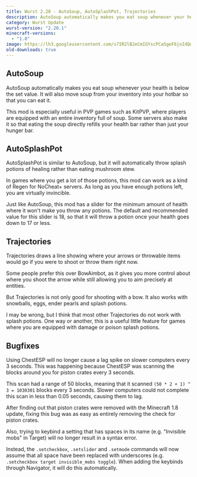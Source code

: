 ```yaml
---
title: Wurst 2.20 - AutoSoup, AutoSplashPot, Trajectories
description: AutoSoup automatically makes you eat soup whenever your health is below the set value. It will also move soup from your inventory into your hotbar so that you can eat it.
category: Wurst Update
wurst-version: "2.20.1"
minecraft-versions:
  - "1.8"
image: https://lh3.googleusercontent.com/s7IR2lB2eCmIGYscPCa5geF6joIdQe78Ide5c12dmpyFRBvpPBveiEWsQs4wXHAzpbRbvqwlNlRLoNqBUcfxu2WEx0lSxwVuqFGLzfATvGKh2XTiXpDIb_ORyR9tpRAKlStP_ugywztIYPiwTWrEMPi7t3UkoZpElBYcaM_N0KC9_eKJxT-KKZg96GGpveinZd4kovov3wtlpbU1RImoilyQsU3IsoRcy4Zh2SLt8TZ13anluQ3pMZ9WvcGg0Qdy45a18ijfvGSeVnlqNNQWGqb6K-yZUS1ZTeHRrhhZXrR2uiw-6vve1anHGB3PGRTKUdiL9QJ9mCcacmx_JtuG9BSG0ar5yagQviQOCzv5JX-o0p2yzs9p7egInI8wrvkXbD3iDW5hWTvw2pP_DKeReXjARz6GRNkzBWPZx25oFnXXip2MsCQ4VRmYzUfAlXdn2ZXW2TgVdzIHD9-Vz3JU7HrZ6aFv6NC3qyQFrOGSEUDPGfqSW4sMXx0wsfXnPmW0LV_nuU-mvlboUSUSCWuHR82eAn0QuKdo5npKjmGWP4F2iKQEnJEKQpSKArE3bVPjS30MRbngkjIM3tgP9Lfig_l8S4B9xcH2-j55sf6aNcSLcm44=w1280-h720-no
old-downloads: true
---
```

## AutoSoup
AutoSoup automatically makes you eat soup whenever your health is below the set value. It will also move soup from your inventory into your hotbar so that you can eat it.

This mod is especially useful in PVP games such as KitPVP, where players are equipped with an entire inventory full of soup. Some servers also make it so that eating the soup directly refills your health bar rather than just your hunger bar.

## AutoSplashPot
AutoSplashPot is similar to AutoSoup, but it will automatically throw splash potions of healing rather than eating mushroom stew.

In games where you get a lot of those potions, this mod can work as a kind of Regen for NoCheat+ servers. As long as you have enough potions left, you are virtually invincible.

Just like AutoSoup, this mod has a slider for the minimum amount of health where it won't make you throw any potions. The default and recommended value for this slider is 18, so that it will throw a potion once your health goes down to 17 or less.



## Trajectories
Trajectories draws a line showing where your arrows or throwable items would go if you were to shoot or throw them right now.

Some people prefer this over BowAimbot, as it gives you more control about where you shoot the arrow while still allowing you to aim precisely at entities.

But Trajectories is not only good for shooting with a bow. It also works with snowballs, eggs, ender pearls and splash potions.

I may be wrong, but I think that most other Trajectories do not work with splash potions. One way or another, this is a useful little feature for games where you are equipped with damage or poison splash potions.

## Bugfixes
Using ChestESP will no longer cause a lag spike on slower computers every 3 seconds. This was happening because ChestESP was scanning the blocks around you for piston crates every 3 seconds.

This scan had a range of 50 blocks, meaning that it scanned `(50 * 2 + 1) ^ 3 = 1030301` blocks every 3 seconds. Slower computers could not complete this scan in less than 0.05 seconds, causing them to lag.

After finding out that piston crates were removed with the Minecraft 1.8 update, fixing this bug was as easy as entirely removing the check for piston crates.

Also, trying to keybind a setting that has spaces in its name (e.g. "Invisible mobs" in Target) will no longer result in a syntax error.

Instead, the `.setcheckbox`, `.setslider` and `.setmode` commands will now assume that all space have been replaced with underscores (e.g. `.setcheckbox target invisible_mobs toggle`). When adding the keybinds through Navigator, it will do this automatically.
